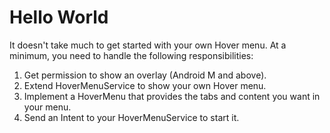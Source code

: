 # Hello World

It doesn't take much to get started with your own Hover menu.  At a minimum, you need to handle the
following responsibilities:

1. Get permission to show an overlay (Android M and above).
1. Extend HoverMenuService to show your own Hover menu.
1. Implement a HoverMenu that provides the tabs and content you want in your menu.
1. Send an Intent to your HoverMenuService to start it.
